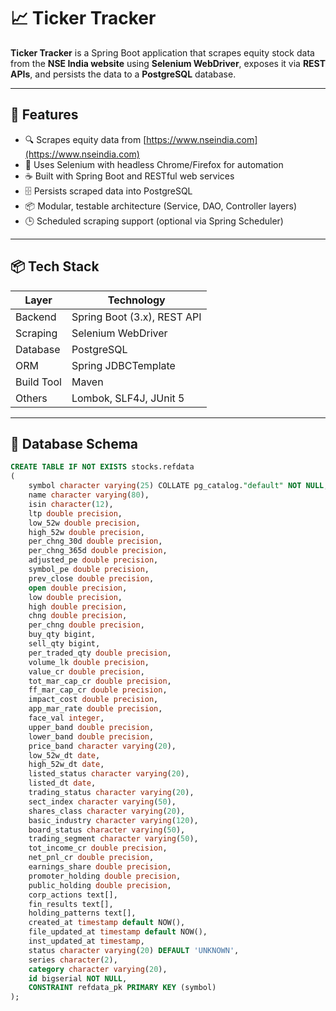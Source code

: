 # 📈 Ticker Tracker

**Ticker Tracker** is a Spring Boot application that scrapes equity stock data from the **NSE India website** using **Selenium WebDriver**, exposes it via **REST APIs**, and persists the data to a **PostgreSQL** database.

---

## 🚀 Features

- 🔍 Scrapes equity data from [https://www.nseindia.com](https://www.nseindia.com)
- 🤖 Uses Selenium with headless Chrome/Firefox for automation
- ☕ Built with Spring Boot and RESTful web services
- 🗄️ Persists scraped data into PostgreSQL
- 📦 Modular, testable architecture (Service, DAO, Controller layers)
- 🕒 Scheduled scraping support (optional via Spring Scheduler)

---

## 📦 Tech Stack

| Layer       | Technology                  |
|-------------|-----------------------------|
| Backend     | Spring Boot (3.x), REST API |
| Scraping    | Selenium WebDriver          |
| Database    | PostgreSQL                  |
| ORM         | Spring JDBCTemplate         |
| Build Tool  | Maven                       |
| Others      | Lombok, SLF4J, JUnit 5      |

---

## 🧱 Database Schema

```sql
CREATE TABLE IF NOT EXISTS stocks.refdata
(
	symbol character varying(25) COLLATE pg_catalog."default" NOT NULL,
	name character varying(80),
	isin character(12),
	ltp double precision,
	low_52w double precision,
	high_52w double precision,
	per_chng_30d double precision,
	per_chng_365d double precision,
	adjusted_pe double precision,
	symbol_pe double precision,
	prev_close double precision,
	open double precision,
	low double precision,
	high double precision,
	chng double precision,
	per_chng double precision,
	buy_qty bigint,
	sell_qty bigint,
	per_traded_qty double precision,
	volume_lk double precision,
	value_cr double precision,
	tot_mar_cap_cr double precision,
	ff_mar_cap_cr double precision,
	impact_cost double precision,
	app_mar_rate double precision,
	face_val integer,
	upper_band double precision,
	lower_band double precision,
	price_band character varying(20),
	low_52w_dt date,
	high_52w_dt date,
	listed_status character varying(20),
	listed_dt date,
	trading_status character varying(20),
	sect_index character varying(50),
	shares_class character varying(20),
	basic_industry character varying(120),
	board_status character varying(50),
	trading_segment character varying(50),
	tot_income_cr double precision,
	net_pnl_cr double precision,
	earnings_share double precision,
	promoter_holding double precision,
	public_holding double precision,
	corp_actions text[],
	fin_results text[],
	holding_patterns text[],
	created_at timestamp default NOW(),
	file_updated_at timestamp default NOW(),
	inst_updated_at timestamp,
	status character varying(20) DEFAULT 'UNKNOWN',
	series character(2),
	category character varying(20),
	id bigserial NOT NULL,
	CONSTRAINT refdata_pk PRIMARY KEY (symbol)
);
